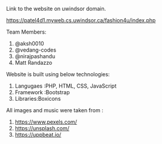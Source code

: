 Link to the website on uwindsor domain. 

 https://patel4d1.myweb.cs.uwindsor.ca/fashion4u/index.php
 
 
 Team Members:
 1) @aksh0010
 2) @vedang-codes
 3) @nirajpashandu
 4) Matt Randazzo
 

  Website is built using below technologies:
 1) Langugaes :PHP, HTML, CSS, JavaScript 
 2) Framework :Bootstrap
 3) Libraries:Boxicons
 
 All images and music were taken from :
 1) https://www.pexels.com/
 2) https://unsplash.com/
 3) https://uppbeat.io/
